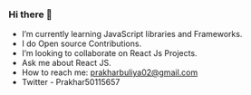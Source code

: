 ### Hi there 👋

- I’m currently learning JavaScript libraries and Frameworks.
- I do Open source Contributions.
- I’m looking to collaborate on React Js Projects.
- Ask me about React JS.
- How to reach me: prakharbuliya02@gmail.com
- Twitter - Prakhar50115657


